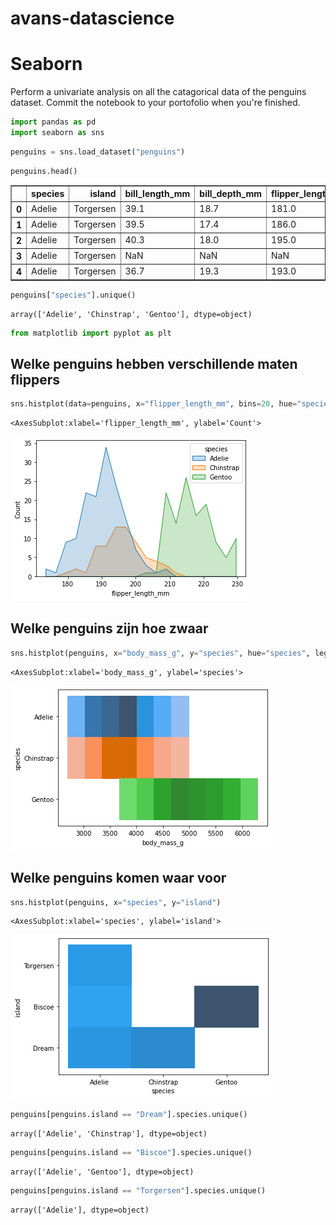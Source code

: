 # avans-datascience

# Seaborn
Perform a univariate analysis on all the catagorical data of the penguins dataset. Commit the notebook to your portofolio when you're finished.


```python
import pandas as pd
import seaborn as sns
```


```python
penguins = sns.load_dataset("penguins")
```


```python
penguins.head()
```




<div>
<style scoped>
    .dataframe tbody tr th:only-of-type {
        vertical-align: middle;
    }
    .dataframe tbody tr th {
        vertical-align: top;
    }
    .dataframe thead th {
        text-align: right;
    }
</style>
<table border="1" class="dataframe">
  <thead>
    <tr style="text-align: right;">
      <th></th>
      <th>species</th>
      <th>island</th>
      <th>bill_length_mm</th>
      <th>bill_depth_mm</th>
      <th>flipper_length_mm</th>
      <th>body_mass_g</th>
      <th>sex</th>
    </tr>
  </thead>
  <tbody>
    <tr>
      <th>0</th>
      <td>Adelie</td>
      <td>Torgersen</td>
      <td>39.1</td>
      <td>18.7</td>
      <td>181.0</td>
      <td>3750.0</td>
      <td>Male</td>
    </tr>
    <tr>
      <th>1</th>
      <td>Adelie</td>
      <td>Torgersen</td>
      <td>39.5</td>
      <td>17.4</td>
      <td>186.0</td>
      <td>3800.0</td>
      <td>Female</td>
    </tr>
    <tr>
      <th>2</th>
      <td>Adelie</td>
      <td>Torgersen</td>
      <td>40.3</td>
      <td>18.0</td>
      <td>195.0</td>
      <td>3250.0</td>
      <td>Female</td>
    </tr>
    <tr>
      <th>3</th>
      <td>Adelie</td>
      <td>Torgersen</td>
      <td>NaN</td>
      <td>NaN</td>
      <td>NaN</td>
      <td>NaN</td>
      <td>NaN</td>
    </tr>
    <tr>
      <th>4</th>
      <td>Adelie</td>
      <td>Torgersen</td>
      <td>36.7</td>
      <td>19.3</td>
      <td>193.0</td>
      <td>3450.0</td>
      <td>Female</td>
    </tr>
  </tbody>
</table>
</div>




```python
penguins["species"].unique()
```




    array(['Adelie', 'Chinstrap', 'Gentoo'], dtype=object)




```python
from matplotlib import pyplot as plt
```

## Welke penguins hebben verschillende maten flippers


```python
sns.histplot(data=penguins, x="flipper_length_mm", bins=20, hue="species", element="poly")
```




    <AxesSubplot:xlabel='flipper_length_mm', ylabel='Count'>




    
![png](output_7_1.png)
    


## Welke penguins zijn hoe zwaar


```python
sns.histplot(penguins, x="body_mass_g", y="species", hue="species", legend=False)
```




    <AxesSubplot:xlabel='body_mass_g', ylabel='species'>




    
![png](output_9_1.png)
    


## Welke penguins komen waar voor


```python
sns.histplot(penguins, x="species", y="island")
```




    <AxesSubplot:xlabel='species', ylabel='island'>




    
![png](output_11_1.png)
    



```python
penguins[penguins.island == "Dream"].species.unique()
```




    array(['Adelie', 'Chinstrap'], dtype=object)




```python
penguins[penguins.island == "Biscoe"].species.unique()
```




    array(['Adelie', 'Gentoo'], dtype=object)




```python
penguins[penguins.island == "Torgersen"].species.unique()
```




    array(['Adelie'], dtype=object)



